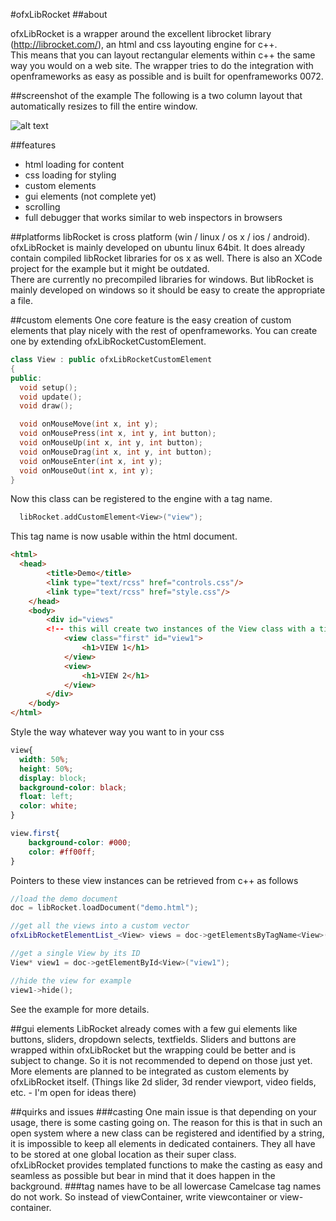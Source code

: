 #ofxLibRocket
##about

ofxLibRocket is a wrapper around the excellent librocket library (http://librocket.com/), an html and css layouting engine for c++.  
This means that you can layout rectangular elements within c++ the same way you would on a web site.
The wrapper tries to do the integration with openframeworks as easy as possible and is built for openframeworks 0072.

##screenshot of the example
The following is a two column layout that automatically resizes to fill the entire window.  

![alt text](http://uploads.undef.ch/ofxLibRocket/shot1.jpg "screenshot")

##features
- html loading for content
- css loading for styling
- custom elements
- gui elements (not complete yet)
- scrolling
- full debugger that works similar to web inspectors in browsers

##platforms
libRocket is cross platform (win / linux / os x / ios / android).    
ofxLibRocket is mainly developed on ubuntu linux 64bit. It does already contain compiled libRocket libraries for os x as well. There is also an XCode project for the example but it might be outdated.  
There are currently no precompiled libraries for windows. But libRocket is mainly developed on windows so it should be easy to create the appropriate a file.

##custom elements
One core feature is the easy creation of custom elements that play nicely with the rest of openframeworks. You can create one by extending ofxLibRocketCustomElement.

```c++
class View : public ofxLibRocketCustomElement
{
public:
  void setup();
  void update();
  void draw();

  void onMouseMove(int x, int y);
  void onMousePress(int x, int y, int button);
  void onMouseUp(int x, int y, int button);
  void onMouseDrag(int x, int y, int button);
  void onMouseEnter(int x, int y);
  void onMouseOut(int x, int y);
}
```

Now this class can be registered to the engine with a tag name.
```c++
  libRocket.addCustomElement<View>("view");
```

This tag name is now usable within the html document.
```html
<html>
  <head>
		<title>Demo</title>
		<link type="text/rcss" href="controls.css"/>
		<link type="text/rcss" href="style.css"/>
	</head>
	<body>
		<div id="views"
  		<!-- this will create two instances of the View class with a title in them -->
			<view class="first" id="view1">
				<h1>VIEW 1</h1>
			</view>
			<view>
				<h1>VIEW 2</h1>
			</view>
		</div>
	</body>
</html>
```
Style the way whatever way you want to in your css
```css
view{
  width: 50%;
  height: 50%;
  display: block;
  background-color: black;
  float: left;
  color: white;
}

view.first{
	background-color: #000;
	color: #ff00ff;	
}
```

Pointers to these view instances can be retrieved from c++ as follows
```c++
//load the demo document
doc = libRocket.loadDocument("demo.html");

//get all the views into a custom vector
ofxLibRocketElementList_<View> views = doc->getElementsByTagName<View>("view");

//get a single View by its ID
View* view1 = doc->getElementById<View>("view1");

//hide the view for example
view1->hide();
```

See the example for more details.

##gui elements
LibRocket already comes with a few gui elements like buttons, sliders, dropdown selects, textfields. Sliders and buttons are wrapped within ofxLibRocket but the wrapping could be better and is subject to change.
So it is not recommended to depend on those just yet.  
More elements are planned to be integrated as custom elements by ofxLibRocket itself. (Things like 2d slider, 3d render viewport, video fields, etc. - I'm open for ideas there)

##quirks and issues
###casting
One main issue is that depending on your usage, there is some casting going on.
The reason for this is that in such an open system where a new class can be registered and identified by a string, it is impossible to keep all elements in dedicated containers.
They all have to be stored at one global location as their super class.  
ofxLibRocket provides templated functions to make the casting as easy and seamless as possible but bear in mind that it does happen in the background.
###tag names have to be all lowercase
Camelcase tag names do not work. So instead of viewContainer, write viewcontainer or view-container.